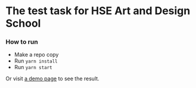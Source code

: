 # The test task for HSE Art and Design School

### How to run

- Make a repo copy
- Run `yarn install`
- Run `yarn start`

Or visit [a demo page](https://solarlime.github.io/test-hse/) to see the result.
